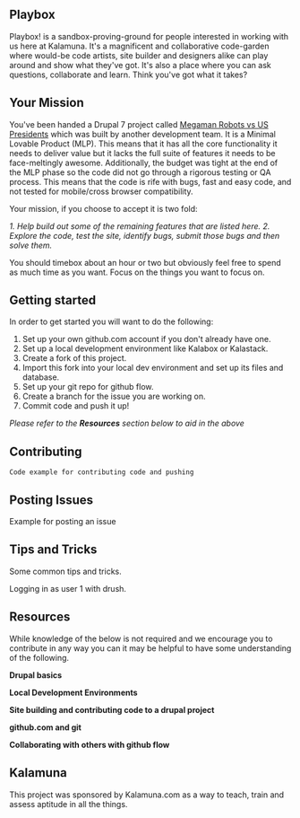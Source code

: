 ## Playbox

Playbox! is a sandbox-proving-ground for people interested in working with us here at Kalamuna. It's a magnificent and collaborative code-garden where would-be code artists, site builder and designers alike can play around and show what they've got. It's also a place where you can ask questions, collaborate and learn. Think you've got what it takes?

## Your Mission

You've been handed a Drupal 7 project called [Megaman Robots vs US Presidents](http://playbox.kalamuna.com) which was built by another development team. It is a Minimal Lovable Product (MLP). This means that it has all the core functionality it needs to deliver value but it lacks the full suite of features it needs to be face-meltingly awesome. Additionally, the budget was tight at the end of the MLP phase so the code did not go through a rigorous testing or QA process. This means that the code is rife with bugs, fast and easy code, and not tested for mobile/cross browser compatibility.

Your mission, if you choose to accept it is two fold:

*1. Help build out some of the remaining features that are listed here.*
*2. Explore the code, test the site, identify bugs, submit those bugs and then solve them.*

You should timebox about an hour or two but obviously feel free to spend as much time as you want. Focus on the things you want to focus on.

## Getting started

In order to get started you will want to do the following:

1. Set up your own github.com account if you don't already have one.
2. Set up a local development environment like Kalabox or Kalastack.
3. Create a fork of this project.
3. Import this fork into your local dev environment and set up its files and database.
4. Set up your git repo for github flow.
5. Create a branch for the issue you are working on.
6. Commit code and push it up!

*Please refer to the **Resources** section below to aid in the above*

## Contributing

```
Code example for contributing code and pushing
```

## Posting Issues

Example for posting an issue

## Tips and Tricks

Some common tips and tricks.

Logging in as user 1 with drush.

## Resources

While knowledge of the below is not required and we encourage you to contribute in any way you can it may be helpful to have some understanding of the following.

**Drupal basics**

**Local Development Environments**

**Site building and contributing code to a drupal project**

**github.com and git**

**Collaborating with others with github flow**

## Kalamuna

This project was sponsored by Kalamuna.com as a way to teach, train and assess aptitude in all the things.
